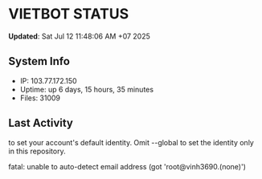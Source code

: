 # VIETBOT STATUS
**Updated**: Sat Jul 12 11:48:06 AM +07 2025

## System Info
- IP: 103.77.172.150
- Uptime: up 6 days, 15 hours, 35 minutes
- Files: 31009

## Last Activity

to set your account's default identity.
Omit --global to set the identity only in this repository.

fatal: unable to auto-detect email address (got 'root@vinh3690.(none)')
